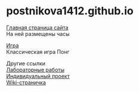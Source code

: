 # postnikova1412.github.io
[Главная страница сайта](https://postnikova1412.github.io)  
На ней размещены часы

[Игра](https://postnikova1412.github.io/game.html)  
Классическая игра Понг

Другие ссылки  
[Лабораторные работы](https://postnikova1412.github.io/labs.html)  
[Индивидуальный проект](https://postnikova1412.github.io/project.html)  
[Wiki-страничка](https://github.com/postnikova1412/postnikova1412.github.io/wiki)
